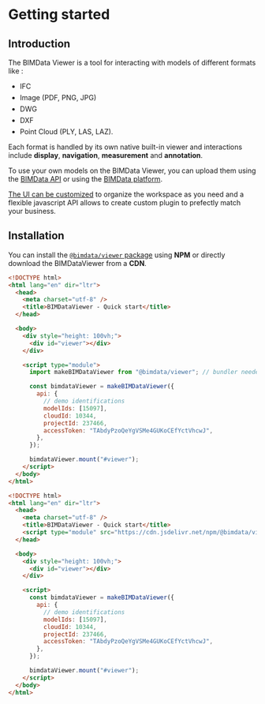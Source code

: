 # Getting started

## Introduction

The BIMData Viewer is a tool for interacting with models of different formats like :
- <div style="align-items: center; display: flex; gap: 12px; margin-bottom: 6px;"><BIMDataIconFileIfc /> IFC </div>
- <div style="align-items: center; display: flex; gap: 12px; margin-bottom: 6px;"><BIMDataIconFilePlan /> Image (PDF, PNG, JPG) </div>
- <div style="align-items: center; display: flex; gap: 12px; margin-bottom: 6px;"><BIMDataIconFileDwg /> DWG </div>
- <div style="align-items: center; display: flex; gap: 12px; margin-bottom: 6px;"><BIMDataIconFileDxf /> DXF </div>
- <div style="align-items: center; display: flex; gap: 12px; margin-bottom: 6px;"><BIMDataIconFilePointCloud /> Point Cloud (PLY, LAS, LAZ). </div>

Each format is handled by its own native built-in viewer and interactions include **display**, **navigation**, **measurement** and **annotation**.

To use your own models on the BIMData Viewer, you can upload them using the [BIMData API](/api/introduction/overview.html) or using the [BIMData platform](https://platform.bimdata.io/).

[The UI can be customized](/viewer/customize_the_ui.html) to organize the workspace as you need and a flexible javascript API allows to create custom plugin to prefectly match your business.

<ViewerMainPage />

## Installation

You can install the [`@bimdata/viewer` package](https://www.npmjs.com/package/@bimdata/viewer) using **NPM** or directly download the BIMDataViewer from a **CDN**.

<code-group>

<code-block title="NPM" active>

```html
<!DOCTYPE html>
<html lang="en" dir="ltr">
  <head>
    <meta charset="utf-8" />
    <title>BIMDataViewer - Quick start</title>
  </head>

  <body>
    <div style="height: 100vh;">
      <div id="viewer"></div>
    </div>

    <script type="module">
      import makeBIMDataViewer from "@bimdata/viewer"; // bundler needed

      const bimdataViewer = makeBIMDataViewer({
        api: {
          // demo identifications
          modelIds: [15097],
          cloudId: 10344,
          projectId: 237466,
          accessToken: "TAbdyPzoQeYgVSMe4GUKoCEfYctVhcwJ",
        },
      });

      bimdataViewer.mount("#viewer");
    </script>
  </body>
</html>
```
</code-block>

<code-block title="CDN">

```html
<!DOCTYPE html>
<html lang="en" dir="ltr">
  <head>
    <meta charset="utf-8" />
    <title>BIMDataViewer - Quick start</title>
    <script type="module" src="https://cdn.jsdelivr.net/npm/@bimdata/viewer@2.0.0-beta.14"></script>
  </head>

  <body>
    <div style="height: 100vh;">
      <div id="viewer"></div>
    </div>

    <script>
      const bimdataViewer = makeBIMDataViewer({
        api: {
          // demo identifications
          modelIds: [15097],
          cloudId: 10344,
          projectId: 237466,
          accessToken: "TAbdyPzoQeYgVSMe4GUKoCEfYctVhcwJ",
        },
      });

      bimdataViewer.mount("#viewer");
    </script>
  </body>
</html>
```
</code-block>

</code-group>
